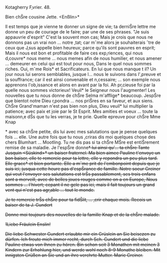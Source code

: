  Kotagherry F‚vrier. 48.

Bien chŠre cousine Jette. <Enßlin>*

Il est temps que je vienne te donner un signe de vie; ta derniŠre lettre me donne un peu de courage de le faire; par une de ses phrases. "Je suis appauvrie d'esprit" C'est la souvent mon cas; Mais je crois que nous ne donnons pas un vrai non … notre ‚tat; car mˆme alors je souhaiterais ˆtre de ceux que J‚sus appelle bien heureux; parce qu'ils sont pauvres en esprit; Mais il nous est bon et profitable de faire ces exp‚riences, qui nous d‚couvre<nt>* nous meme … nous memes afin de nous humilier, et nous amener … demeurer en celui qui est tout pour nous, Dans le quel nous sommes riches. Oui, mˆme Rois* et Sacrificateurs. En lui que nous manque t il? Un jour nous lui serons semblables, jusque l… nous le suivons dans l'‚preuve et la souffrance; car il est ainsi convenable et n‚cessaire; … son exemple nous apprenons l'ob‚issance et alons en avant par la foi. Ah pr‚cieuse foi par la quelle nous sommes victorieux! Veuil<le>* le Seigneur nous l'augmenter! 
Les nouvelles que tu nous donne de chŠre Selma m'afflige<nt>* beaucoup. JespŠre que bientot notre Dieu r‚pondra … nos priŠres en sa faveur, et aux siens. ChŠre Grand'maman n'est pas bien non plus, Dieu veuil<le>* lui multiplier la patience; avec paix et joie par le St Esprit. Mes amities et voeux … toute la maisonn‚e dŠs que tu les verras, je te prie. Quelle epreuve pour chŠre Mme Knap<p>* avec sa chŠre petite, dis lui avec mes salutations que je pense quelques fois … elle. Une autre fois que tu nous ‚criras dis moi quelques chose des chers Blumhart … Mootling. Tu ne dis pas si ta chŠre MŠre est entiŠrement remise de sa maladie. Je l'espŠre donne<s>* lui ainsi qu'… ta chŠre Tante Jusquin <Süskind>* un baiser fraternel. Ma bien aimee Pauline t'envoye un bon baiser, elle te remercie pour ta lettre, elle y repondra un peu plus tard. Elle grace* et bien portante. Elle a mˆme prit de l'embonpoint depuis que je suis ici, jusqua cette heure pas d'espŠrance de famille. Notre soeur Greiner qui veut l'envoyer ses salutations est trŠs passablement, ses trois enfans sont a merveill, avec de belles joues rouges comme on a en Europe, Nous sommes … l'hivert; cepant il ne gele pas ici, mais il fait toujours un grand vent qui n'est pas agr‚able … tout le monde.

Je te remercie trŠs chŠre pour ta fidŠlit‚ … ‚crir chaque mois. Recois un baiser de ta J. Gundert

Donne moi toujours des nouvelles de la famille Knap et de la chŠre malade. 


1Liebe Fräulein Enslin!

Die liebe Schwester Gundert erlaubte mir ein Grüslein an Sie beisezen zu dürfen. Ich freute mich immer recht, durch Sch. Gundert und die liebe Pauline etwas von Ihnen zu hören. Bin schon seit 3 Monathen mit meinen 3 Kindern zur Erhohlung hier, und werde wohl noch 8-9 Monathe bleiben. Mit innigsten Grüßen an Sie und an ihre verehrte Mutter. Marie Greiner. 
